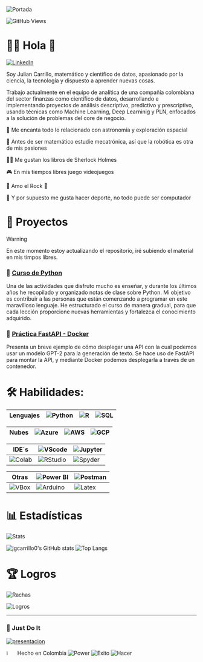 ![Portada](https://github.com/jgcarrillo0/jgcarrillo0/blob/main/Portada_.gif)


![GitHub Views](https://komarev.com/ghpvc/?username=jgcarrillo0&color=2685BF)

# 👨‍🚀 Hola 👋
[![LinkedIn](https://img.shields.io/badge/LinkedIn-Julian_Carrillo-101010?style=for-the-badge&logo=linkedin&logoColor=white&labelColor=0A66C2)](https://www.linkedin.com/in/jgcarrillo0)

Soy Julian Carrillo, matemático y científico de datos, apasionado por la ciencia, la tecnología y dispuesto a aprender nuevas cosas.

Trabajo actualmente en el equipo de analítica de una compañía colombiana del sector finanzas como científico de datos, desarrollando e implementando proyectos de análisis descriptivo, predictivo y prescriptivo, usando técnicas como Machine Learning, Deep Learninig y PLN, enfocados a la solución de problemas del core de negocio.

🚀 Me encanta todo lo relacionado con astronomía y exploración espacial

🦾 Antes de ser matemático estudie mecatrónica, así que la robótica es otra de mis pasiones

🕵️‍♂️ Me gustan los libros de Sherlock Holmes

🎮 En mis tiempos libres juego videojuegos

🎸 Amo el Rock 🤘

💪 Y por supuesto me gusta hacer deporte, no todo puede ser computador

# 💼 Proyectos

>[!warning]
> En este momento estoy actualizando el repositorio, iré subiendo el material en mis timpos libres.

### 📌 [Curso de Python](https://github.com/jgcarrillo0/Curso_Python)

Una de las actividades que disfruto mucho es enseñar, y durante los últimos años he recopilado y organizado notas de clase sobre Python. Mi objetivo es contribuir a las personas que están comenzando a programar en este maravilloso lenguaje. He estructurado el curso de manera gradual, para que cada lección proporcione nuevas herramientas y fortalezca el conocimiento adquirido.

### 📌 [Práctica FastAPI - Docker](https://github.com/jgcarrillo0/FastAPI_Practica)

Presenta un breve ejemplo de cómo desplegar una API con la cual podemos usar un modelo GPT-2 para la generación de texto. Se hace uso de FastAPI para montar la API, y mediante Docker podemos desplegarla a través de un contenedor.


# 🛠️ Habilidades:

| Lenguajes | ![Python](https://tinyurl.com/3b4p77sb) | ![R](https://tinyurl.com/52dzbc9z) | ![SQL](https://tinyurl.com/4j23w4cf) |
|---|---|---|---|

| Nubes | ![Azure](https://tinyurl.com/mr2pmsez) | ![AWS](https://tinyurl.com/3mhy8pcr)| ![GCP](https://tinyurl.com/2b8ut88d) |
|---|---|---|---|

| IDE´s | ![VScode](https://tinyurl.com/y95nvu7v) | ![Jupyter](https://tinyurl.com/5n7u7wmd) |
|---|---|---|
| ![Colab](https://tinyurl.com/yjj85rf2) | ![RStudio](https://tinyurl.com/yc4k7ah6) | ![Spyder](https://tinyurl.com/y4fv75nx) |

| Otras| ![Power BI](https://tinyurl.com/4su4r33d) | ![Postman](https://tinyurl.com/5n8tzwm5) |  
|---|---|---|
| ![VBox](https://tinyurl.com/bdhcstdj) | ![Arduino](https://tinyurl.com/mr33w326) | ![Latex](https://tinyurl.com/3ma4f2at)|

# 📊 Estadísticas

![Stats](https://github-profile-summary-cards.vercel.app/api/cards/profile-details?username=jgcarrillo0&theme=tokyonight\&locale=es)

![jgcarrillo0's GitHub stats](https://github-readme-stats.vercel.app/api/?username=jgcarrillo0&show_icons=true&theme=tokyonight&rank_icon=github\&locale=es)
![Top Langs](https://github-readme-stats.vercel.app/api/top-langs/?username=jgcarrillo0&theme=tokyonight&progress=true\&locale=es)

# 🏆 Logros
![Rachas](https://github-readme-streak-stats.herokuapp.com/?user=jgcarrillo0&theme=tokyonight\&locale=es)

![Logros](https://github-profile-trophy.vercel.app/?username=jgcarrillo0&theme=tokyonight\&locale=es)

***

### 💪 Just Do It

[![presentacion](https://github.com/user-attachments/assets/2da70b17-fa34-43fb-af80-48692f9ae0bf)](https://www.youtube.com/watch?v=_77syJPcTVo)

<img src="https://upload.wikimedia.org/wikipedia/commons/thumb/2/21/Flag_of_Colombia.svg/1200px-Flag_of_Colombia.svg.png" alt="Bandera" width="5%" /> Hecho en Colombia
![Power](https://img.shields.io/badge/Power_by_Berraquera-004DB4?style=for-the-badge&logo=Azure%20Functions&logoColor=white&labelColor=000000)
![Exito](https://img.shields.io/badge/sin_miedo_al_exito-00465B?style=for-the-badge&logo=Rocket&logoColor=white&labelColor=000000)
![Hacer](https://img.shields.io/badge/%C2%BFQué_hay_pa’_hacer%3F-B8DBE4?style=for-the-badge&logo=GNU%20Bash&logoColor=white&labelColor=000000)
